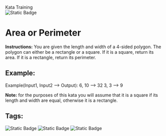 Kata Training <br>
![Static Badge](https://img.shields.io/badge/8kyu%20-%20black?style=flat&logo=codewars&labelColor=B1361E&color=black)

# Area or Perimeter

**Instructions:**
You are given the length and width of a 4-sided polygon. The polygon can either be a rectangle or a square. If it is a square, return its area. If it is a rectangle, return its perimeter.

## Example:
Example(Input1, Input2 --> Output):
6, 10 --> 32
3, 3 --> 9

**Note:** for the purposes of this kata you will assume that it is a square if its length and width are equal, otherwise it is a rectangle.

## Tags:

![Static Badge](https://img.shields.io/badge/fundamentals%20-%20purple?style=plastic) ![Static Badge](https://img.shields.io/badge/mathematics%20-%20royalblue?style=plastic) ![Static Badge](https://img.shields.io/badge/geometry%20-%20orange?style=plastic) 
